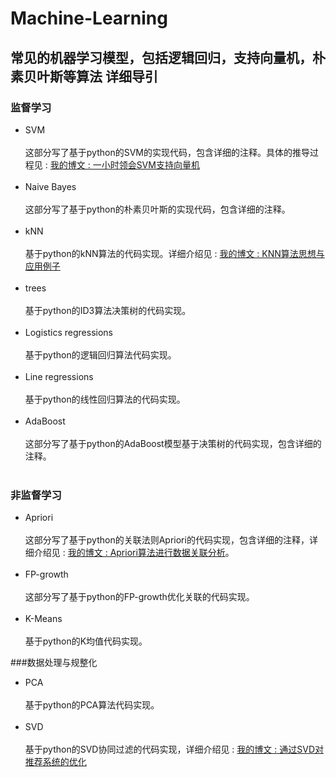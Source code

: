 Machine-Learning
================
常见的机器学习模型，包括逻辑回归，支持向量机，朴素贝叶斯等算法
详细导引
--------
### 监督学习
* SVM<br><br>
这部分写了基于python的SVM的实现代码，包含详细的注释。具体的推导过程见 : [我的博文 : 一小时领会SVM支持向量机](http://blog.csdn.net/lzhalan2016/article/details/51283593)<br><br>
* Naive Bayes<br><br>
这部分写了基于python的朴素贝叶斯的实现代码，包含详细的注释。<br><br>
* kNN<br><br>
基于python的kNN算法的代码实现。详细介绍见 : [我的博文 : KNN算法思想与应用例子](http://blog.csdn.net/lzhalan2016/article/details/51815696)<br><br>
* trees<br><br>
基于python的ID3算法决策树的代码实现。<br><br>
* Logistics regressions<br><br>
基于python的逻辑回归算法代码实现。<br><br>
* Line regressions<br><br>
基于python的线性回归算法的代码实现。<br><br>
* AdaBoost<br><br>
这部分写了基于python的AdaBoost模型基于决策树的代码实现，包含详细的注释。<br><br>

### 非监督学习
* Apriori<br><br>
这部分写了基于python的关联法则Apriori的代码实现，包含详细的注释，详细介绍见 : [我的博文 : Apriori算法进行数据关联分析](http://blog.csdn.net/lzhalan2016/article/details/51926576)。<br><br>
* FP-growth<br><br>
这部分写了基于python的FP-growth优化关联的代码实现。<br><br>
* K-Means<br><br>
基于python的K均值代码实现。

###数据处理与规整化
* PCA<br><br>
基于python的PCA算法代码实现。<br><br>
* SVD<br><br>
基于python的SVD协同过滤的代码实现，详细介绍见 : [我的博文 : 通过SVD对推荐系统的优化](http://blog.csdn.net/lzhalan2016/article/details/52047040)<br><br>


